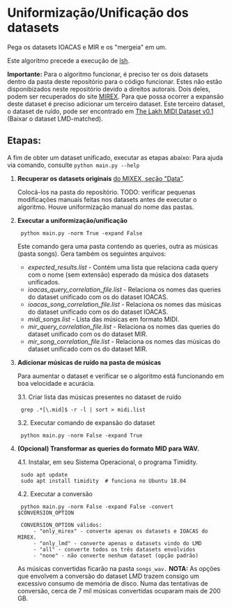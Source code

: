 # Uniformização/Unificação dos datasets

Pega os datasets IOACAS e MIR e os "mergeia" em um.

Este algoritmo precede a execução de [lsh](https://github.com/HosanaUFRRJ2014/lsh).


**Importante:** Para o algoritmo funcionar, é preciso ter os dois datasets dentro da pasta deste repositório para o código funcionar. Estes não estão disponibizados neste repositório devido a direitos autorais. Dois deles, podem ser recuperados do site [MIREX](https://www.music-ir.org/mirex/wiki/2019:Query_by_Singing/Humming#Data). Para que possa ocorrer a expansão deste dataset é preciso adicionar um terceiro dataset. Este terceiro dataset, o dataset de ruído, pode ser encontrado em [The Lakh MIDI Dataset v0.1](https://colinraffel.com/projects/lmd/) (Baixar o dataset LMD-matched). 


## Etapas:
A fim de obter um dataset unificado, executar as etapas abaixo:
Para ajuda via comando, consulte `python main.py --help`

1. **Recuperar os datasets originais** [do MIXEX, seção "Data"](https://www.musicir.org/mirex/wiki/2019:Query_by_Singing/Humming#Data).

    Colocá-los na pasta do reposítório. TODO: verificar pequenas modificações manuais feitas nos datasets antes de executar o algoritmo. Houve uniformização manual do nome das pastas.


2. **Executar a uniformização/unificação**

		python main.py -norm True -expand False
	
   Este comando gera uma pasta contendo as queries, outra as músicas (pasta songs).
   Gera também os seguintes arquivos:
	- *expected_results.list*  - Contém uma lista que relaciona cada query com o nome (sem extensão) esperado da música dos datasets unificados.
	- *ioacas_query_correlation_file.list*  - Relaciona os nomes das queries do dataset unificado com os do dataset IOACAS.
	- *ioacas_song_correlation_file.list* - Relaciona os nomes das músicas do dataset unificado com os do dataset IOACAS.
	- *midi_songs.list* - Lista das músicas em formato MIDI.
	- *mir_query_correlation_file.list* - Relaciona os nomes das queries do dataset unificado com os do dataset MIR.
	- *mir_song_correlation_file.list* - Relaciona os nomes das músicas do dataset unificado com os do dataset MIR.
  

3. **Adicionar músicas de ruído na pasta de músicas**

    Para aumentar o dataset e verificar se o algoritmo está funcionando em boa velocidade e acurácia.

	3.1. Criar lista das músicas presentes no dataset de ruído
	
		grep .*[\.mid]$ -r -l | sort > midi.list
	

	3.2. Executar comando de expansão do dataset

		python main.py -norm False -expand True


4. **(Opcional) Transformar as queries do formato MID para WAV.**

   4.1. Instalar, em seu Sistema Operacional, o programa Timidity.
	
		sudo apt update
		sudo apt install timidity  # funciona no Ubuntu 18.04
	

   4.2. Executar a conversão

   		
   		python main.py -norm False -expand False -convert $CONVERSION_OPTION
   		
		CONVERSION_OPTION válidos:
			- "only_mirex" - converte apenas os datasets e IOACAS do MIREX.
			- "only_lmd" - converte apenas o datasets vindo do LMD
			- "all" - converte todos os três datasets envolvidos
			- "none" - não converte nenhum dataset (opção padrão)

    As músicas convertidas ficarão na pasta `songs_wav.`
	**NOTA:** As opções que envolvem a conversão do dataset LMD trazem consigo um excessivo consumo de memória de disco. Numa das tentativas de conversão, cerca de 7 mil músicas convertidas ocuparam mais de 200 GB.
